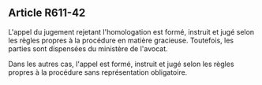 Article R611-42
----
L'appel du jugement rejetant l'homologation est formé, instruit et jugé selon
les règles propres à la procédure en matière gracieuse. Toutefois, les parties
sont dispensées du ministère de l'avocat.

Dans les autres cas, l'appel est formé, instruit et jugé selon les règles
propres à la procédure sans représentation obligatoire.
